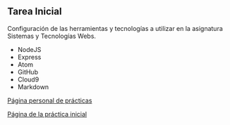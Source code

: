 ## Tarea Inicial

Configuración de las herramientas y tecnologías a utilizar en la asignatura Sistemas y Tecnologías Webs.

* NodeJS
* Express
* Atom
* GitHub
* Cloud9
* Markdown

[Página personal de prácticas](http://alu0100818369.github.io/)

[Página de la práctica inicial](http://alu0100536652.github.io/Tutorial-STW/)
